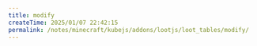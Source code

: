 ```yaml
---
title: modify
createTime: 2025/01/07 22:42:15
permalink: /notes/minecraft/kubejs/addons/lootjs/loot_tables/modify/
---
```

